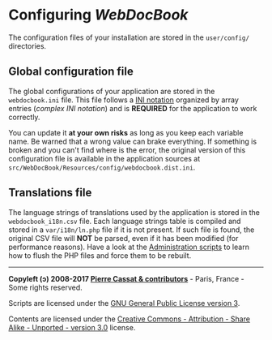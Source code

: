 Configuring *WebDocBook*
========================

The configuration files of your installation are stored in the `user/config/` directories.


Global configuration file
-------------------------

The global configurations of your application are stored in the `webdocbook.ini` file.
This file follows a [INI notation](http://en.wikipedia.org/wiki/INI_file) organized by
array entries (*complex INI notation*) and is **REQUIRED** for the application to work 
correctly. 

You can update it **at your own risks** as long as you keep each variable name. Be warned
that a wrong value can brake everything. If something is broken and you can't find where
is the error, the original version of this configuration file is available in the application
sources at `src/WebDocBook/Resources/config/webdocbook.dist.ini`.


Translations file
-----------------

The language strings of translations used by the application is stored in the `webdocbook_i18n.csv`
file. Each language strings table is compiled and stored in a `var/i18n/ln.php` file if it is not
present. If such file is found, the original CSV file will **NOT** be parsed, even if it has been
modified (for performance reasons). Have a look at the [Administration scripts](Administration/Composer-Scripts.md)
to learn how to flush the PHP files and force them to be rebuilt.


----
**Copyleft (ↄ) 2008-2017 [Pierre Cassat & contributors](http://webdocbook.com/)** - Paris, France - Some rights reserved.

Scripts are licensed under the [GNU General Public License version 3](http://www.gnu.org/licenses/gpl.html).

Contents are licensed under the [Creative Commons - Attribution - Share Alike - Unported - version 3.0](http://creativecommons.org/licenses/by-sa/3.0/) license.
